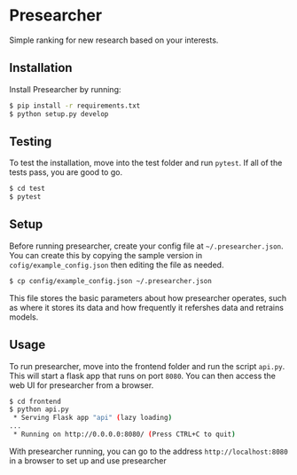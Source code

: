# Presearcher
Simple ranking for new research based on your interests.

## Installation

Install Presearcher by running:
```bash
$ pip install -r requirements.txt
$ python setup.py develop
```

## Testing

To test the installation, move into the test folder and run `pytest`. If all of the tests pass, you are good to go.

```bash
$ cd test
$ pytest
```

## Setup

Before running presearcher, create your config file at `~/.presearcher.json`. You can create this by copying the sample version in `cofig/example_config.json` then editing the file as needed. 

```bash
$ cp config/example_config.json ~/.presearcher.json
```

This file stores the basic parameters about how presearcher operates, such as where it stores its data and how frequently it refershes data and retrains models.

## Usage

To run presearcher, move into the frontend folder and run the script `api.py`. This will start a flask app that runs on port `8080`. You can then access the web UI for presearcher from a browser.

```bash
$ cd frontend
$ python api.py
 * Serving Flask app "api" (lazy loading)
...
 * Running on http://0.0.0.0:8080/ (Press CTRL+C to quit)
```

With presearcher running, you can go to the address `http://localhost:8080` in a browser to set up and use presearcher
